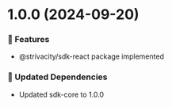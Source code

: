 # 1.0.0 (2024-09-20)


### 🚀 Features

- @strivacity/sdk-react package implemented


### 🧱 Updated Dependencies

- Updated sdk-core to 1.0.0